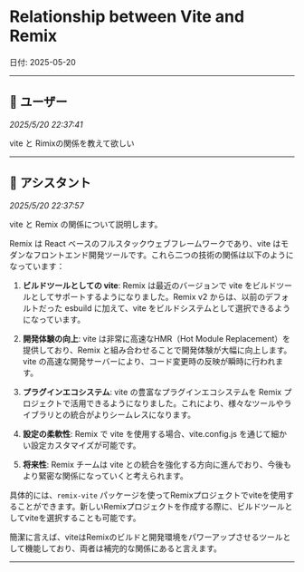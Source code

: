 # Relationship between Vite and Remix

日付: 2025-05-20

---

## 👤 ユーザー
*2025/5/20 22:37:41*

vite と Rimixの関係を教えて欲しい

---

## 🤖 アシスタント
*2025/5/20 22:37:57*

vite と Remix の関係について説明します。

Remix は React ベースのフルスタックウェブフレームワークであり、vite はモダンなフロントエンド開発ツールです。これら二つの技術の関係は以下のようになっています：

1. **ビルドツールとしての vite**: Remix は最近のバージョンで vite をビルドツールとしてサポートするようになりました。Remix v2 からは、以前のデフォルトだった esbuild に加えて、vite をビルドシステムとして選択できるようになっています。

2. **開発体験の向上**: vite は非常に高速なHMR（Hot Module Replacement）を提供しており、Remix と組み合わせることで開発体験が大幅に向上します。vite の高速な開発サーバーにより、コード変更時の反映が瞬時に行われます。

3. **プラグインエコシステム**: vite の豊富なプラグインエコシステムを Remix プロジェクトで活用できるようになりました。これにより、様々なツールやライブラリとの統合がよりシームレスになります。

4. **設定の柔軟性**: Remix で vite を使用する場合、vite.config.js を通じて細かい設定カスタマイズが可能です。

5. **将来性**: Remix チームは vite との統合を強化する方向に進んでおり、今後もより緊密な関係になっていくと考えられます。

具体的には、`remix-vite` パッケージを使ってRemixプロジェクトでviteを使用することができます。新しいRemixプロジェクトを作成する際に、ビルドツールとしてviteを選択することも可能です。

簡潔に言えば、viteはRemixのビルドと開発環境をパワーアップさせるツールとして機能しており、両者は補完的な関係にあると言えます。

---
